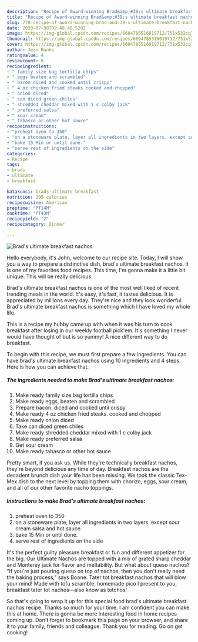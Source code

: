 ```yaml
---
description: "Recipe of Award-winning Brad&amp;#39;s ultimate breakfast nachos"
title: "Recipe of Award-winning Brad&amp;#39;s ultimate breakfast nachos"
slug: 778-recipe-of-award-winning-brad-and-39-s-ultimate-breakfast-nachos
date: 2020-07-08T02:48:48.520Z
image: https://img-global.cpcdn.com/recipes/6604785516019712/751x532cq70/brads-ultimate-breakfast-nachos-recipe-main-photo.jpg
thumbnail: https://img-global.cpcdn.com/recipes/6604785516019712/751x532cq70/brads-ultimate-breakfast-nachos-recipe-main-photo.jpg
cover: https://img-global.cpcdn.com/recipes/6604785516019712/751x532cq70/brads-ultimate-breakfast-nachos-recipe-main-photo.jpg
author: Jean Banks
ratingvalue: 4
reviewcount: 8
recipeingredient:
- " family size bag tortilla chips"
- " eggs beaten and scrambled"
- " bacon diced and cooked until crispy"
- " 4 oz chicken fried steaks cooked and chopped"
- " onion diced"
- " can diced green chiles"
- " shredded cheddar mixed with 1 c colby jack"
- " preferred salsa"
- " sour cream"
- " tabasco or other hot sauce"
recipeinstructions:
- "preheat oven to 350"
- "on a stoneware plate, layer all ingredients in two layers. except sour cream salsa and hot sauce."
- "bake 15 Min or until done."
- "serve rest of ingredients on the side"
categories:
- Recipe
tags:
- brads
- ultimate
- breakfast

katakunci: brads ultimate breakfast 
nutrition: 295 calories
recipecuisine: American
preptime: "PT14M"
cooktime: "PT43M"
recipeyield: "2"
recipecategory: Dinner

---
```



![Brad&#39;s ultimate breakfast nachos](https://img-global.cpcdn.com/recipes/6604785516019712/751x532cq70/brads-ultimate-breakfast-nachos-recipe-main-photo.jpg)

Hello everybody, it's John, welcome to our recipe site. Today, I will show you a way to prepare a distinctive dish, brad&#39;s ultimate breakfast nachos. It is one of my favorites food recipes. This time, I'm gonna make it a little bit unique. This will be really delicious.

Brad&#39;s ultimate breakfast nachos is one of the most well liked of recent trending meals in the world. It's easy, it's fast, it tastes delicious. It is appreciated by millions every day. They're nice and they look wonderful. Brad&#39;s ultimate breakfast nachos is something which I have loved my whole life.

This is a recipe my hubby came up with when it was his turn to cook breakfast after losing in our weekly football pick&#39;em. It&#39;s something I never would have thought of but is so yummy! A nice different way to do breakfast.


To begin with this recipe, we must first prepare a few ingredients. You can have brad&#39;s ultimate breakfast nachos using 10 ingredients and 4 steps. Here is how you can achieve that.

<!--inarticleads1-->

##### The ingredients needed to make Brad&#39;s ultimate breakfast nachos:

1. Make ready  family size bag tortilla chips
1. Make ready  eggs, beaten and scrambled
1. Prepare  bacon. diced and cooked until crispy
1. Make ready  4 oz chicken fried steaks. cooked and chopped
1. Make ready  onion diced
1. Take  can diced green chiles
1. Make ready  shredded cheddar mixed with 1 c colby jack
1. Make ready  preferred salsa
1. Get  sour cream
1. Make ready  tabasco or other hot sauce


Pretty smart, if you ask us. While they&#39;re technically breakfast nachos, they&#39;re beyond delicious any time of day. Breakfast nachos are the decadent brunch dish your life has been missing. We took the classic Tex-Mex dish to the next level by topping them with chorizo, eggs, sour cream, and all of our other favorite nacho toppings. 

<!--inarticleads2-->

##### Instructions to make Brad&#39;s ultimate breakfast nachos:

1. preheat oven to 350
1. on a stoneware plate, layer all ingredients in two layers. except sour cream salsa and hot sauce.
1. bake 15 Min or until done.
1. serve rest of ingredients on the side


It&#39;s the perfect guilty pleasure breakfast or fun and different appetizer for the big. Our Ultimate Nachos are topped with a mix of grated sharp cheddar and Monterey jack for flavor and meltability. But what about queso nachos? &#34;If you&#39;re just pouring queso on top of nachos, then you don&#39;t really need the baking process,&#34; says Boone. Tater tot breakfast nachos that will blow your mind! Made with tofu scramble, homemade pico I present to you, breakfast tater tot nachos—also know as totchos! 

So that's going to wrap it up for this special food brad&#39;s ultimate breakfast nachos recipe. Thanks so much for your time. I am confident you can make this at home. There is gonna be more interesting food in home recipes coming up. Don't forget to bookmark this page on your browser, and share it to your family, friends and colleague. Thank you for reading. Go on get cooking!
